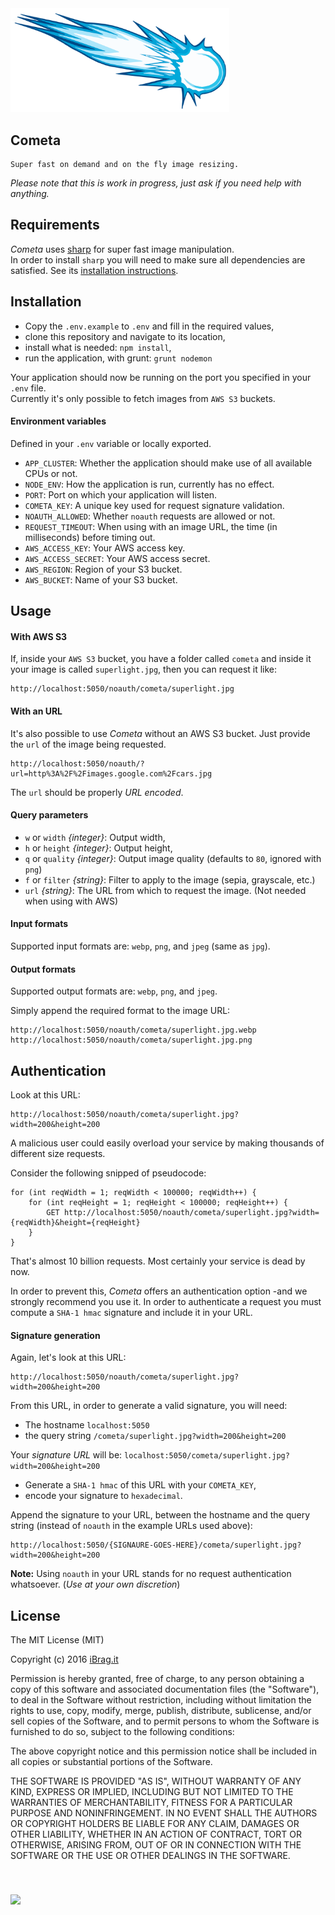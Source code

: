 <img src="./app/public/cometa.png" width="350">



## Cometa
```
Super fast on demand and on the fly image resizing.
```
*Please note that this is work in progress, just ask if you need help with anything.*



## Requirements

*Cometa* uses [sharp](https://github.com/lovell/sharp) for super fast image manipulation.<br />
In order to install `sharp` you will need to make sure all dependencies are satisfied. See its [installation instructions](http://sharp.dimens.io/en/stable/install/).



## Installation

- Copy the `.env.example` to `.env` and fill in the required values,
- clone this repository and navigate to its location,
- install what is needed: `npm install`,
- run the application, with grunt: `grunt nodemon`

Your application should now be running on the port you specified in your `.env` file.<br />
Currently it's only possible to fetch images from `AWS S3` buckets.


#### Environment variables

Defined in your `.env` variable or locally exported.

- `APP_CLUSTER`: Whether the application should make use of all available CPUs or not.
- `NODE_ENV`: How the application is run, currently has no effect.
- `PORT`: Port on which your application will listen.
- `COMETA_KEY`: A unique key used for request signature validation.
- `NOAUTH_ALLOWED`: Whether `noauth` requests are allowed or not.
- `REQUEST_TIMEOUT`: When using with an image URL, the time (in milliseconds) before timing out.
- `AWS_ACCESS_KEY`: Your AWS access key.
- `AWS_ACCESS_SECRET`: Your AWS access secret.
- `AWS_REGION`: Region of your S3 bucket.
- `AWS_BUCKET`: Name of your S3 bucket.



## Usage

#### With AWS S3

If, inside your `AWS S3` bucket, you have a folder called `cometa` and inside it your image is called `superlight.jpg`, then you can request it like:

```
http://localhost:5050/noauth/cometa/superlight.jpg
```


#### With an URL

It's also possible to use *Cometa* without an AWS S3 bucket. Just provide the `url` of the image being requested.

```
http://localhost:5050/noauth/?url=http%3A%2F%2Fimages.google.com%2Fcars.jpg
```

The `url` should be properly *URL encoded*.


#### Query parameters

- `w` or `width` *{integer}*: Output width,
- `h` or `height` *{integer}*: Output height,
- `q` or `quality` *{integer}*: Output image quality (defaults to `80`, ignored with `png`)
- `f` or `filter` *{string}*: Filter to apply to the image (sepia, grayscale, etc.)
- `url` *{string}*: The URL from which to request the image. (Not needed when using with AWS)


#### Input formats

Supported input formats are: `webp`, `png`, and `jpeg` (same as `jpg`).


#### Output formats

Supported output formats are: `webp`, `png`, and `jpeg`.

Simply append the required format to the image URL:

```
http://localhost:5050/noauth/cometa/superlight.jpg.webp
http://localhost:5050/noauth/cometa/superlight.jpg.png
```



## Authentication

Look at this URL:

```
http://localhost:5050/noauth/cometa/superlight.jpg?width=200&height=200
```

A malicious user could easily overload your service by making thousands of different size requests.

Consider the following snipped of pseudocode:

```
for (int reqWidth = 1; reqWidth < 100000; reqWidth++) {
	for (int reqHeight = 1; reqHeight < 100000; reqHeight++) {
    	GET http://localhost:5050/noauth/cometa/superlight.jpg?width={reqWidth}&height={reqHeight}
	}
}
```

That's almost 10 billion requests. Most certainly your service is dead by now.

In order to prevent this, *Cometa* offers an authentication option -and we strongly recommend you use it. In order to authenticate a request you must compute a `SHA-1 hmac` signature and include it in your URL.


#### Signature generation

Again, let's look at this URL:

```
http://localhost:5050/noauth/cometa/superlight.jpg?width=200&height=200
```

From this URL, in order to generate a valid signature, you will need:

- The hostname `localhost:5050`
- the query string `/cometa/superlight.jpg?width=200&height=200`

Your *signature URL* will be: `localhost:5050/cometa/superlight.jpg?width=200&height=200`

- Generate a `SHA-1 hmac` of this URL with your `COMETA_KEY`,
- encode your signature to `hexadecimal`.

Append the signature to your URL, between the hostname and the query string (instead of `noauth` in the example URLs used above):

```
http://localhost:5050/{SIGNAURE-GOES-HERE}/cometa/superlight.jpg?width=200&height=200
```

**Note:** Using `noauth` in your URL stands for no request authentication whatsoever. (*Use at your own discretion*)



## License

The MIT License (MIT)

Copyright (c) 2016 [iBrag.it](http://ibrag.it)

Permission is hereby granted, free of charge, to any person obtaining a copy
of this software and associated documentation files (the "Software"), to deal
in the Software without restriction, including without limitation the rights
to use, copy, modify, merge, publish, distribute, sublicense, and/or sell
copies of the Software, and to permit persons to whom the Software is
furnished to do so, subject to the following conditions:

The above copyright notice and this permission notice shall be included in all
copies or substantial portions of the Software.

THE SOFTWARE IS PROVIDED "AS IS", WITHOUT WARRANTY OF ANY KIND, EXPRESS OR
IMPLIED, INCLUDING BUT NOT LIMITED TO THE WARRANTIES OF MERCHANTABILITY,
FITNESS FOR A PARTICULAR PURPOSE AND NONINFRINGEMENT. IN NO EVENT SHALL THE
AUTHORS OR COPYRIGHT HOLDERS BE LIABLE FOR ANY CLAIM, DAMAGES OR OTHER
LIABILITY, WHETHER IN AN ACTION OF CONTRACT, TORT OR OTHERWISE, ARISING FROM,
OUT OF OR IN CONNECTION WITH THE SOFTWARE OR THE USE OR OTHER DEALINGS IN THE
SOFTWARE.


<img src="http://ibrag.it/public/img/logo_286.png" width="30" style="padding-top:40px">
